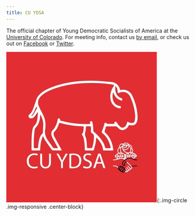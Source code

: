 ```yaml
---
title: CU YDSA
---
```

The official chapter of Young Democratic Socialists of America at the [University of Colorado](https://www.colorado.edu/). For meeting info, contact us [by email](mailto:ydsa@colorado.edu), or check us out on [Facebook](https://www.facebook.com/cuydsa/) or [Twitter](https://twitter.com/cu_ydsa).

![CU YDSA Logo](/images/cuydsa_logo.png){:.img-circle .img-responsive .center-block}
